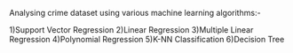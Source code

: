 Analysing crime dataset using various machine learning algorithms:-

1)Support Vector Regression
2)Linear Regression
3)Multiple Linear Regression
4)Polynomial Regression
5)K-NN Classification
6)Decision Tree
